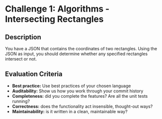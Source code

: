 # Challenge 1: Algorithms - Intersecting Rectangles

## Description

You have a JSON that contains the coordinates of two rectangles. Using the JSON as input, you should determine whether any specified rectangles intersect or not.

## Evaluation Criteria

- **Best practice:** Use best practices of your chosen language
- **Auditability:** Show us how you work through your commit history
- **Completeness:** did you complete the features? Are all the unit tests running?
- **Correctness:** does the functionality act insensible, thought-out ways?
- **Maintainability:** is it written in a clean, maintainable way?
